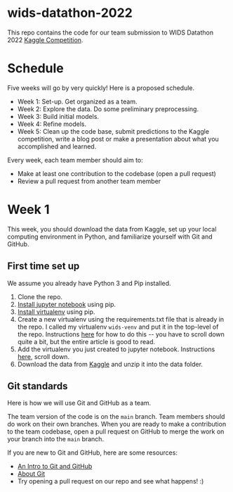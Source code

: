 # wids-datathon-2022
This repo contains the code for our team submission to WIDS Datathon 2022 [Kaggle Competition](https://www.kaggle.com/c/widsdatathon2022).

# Schedule 
Five weeks will go by very quickly! Here is a proposed schedule.
* Week 1: Set-up. Get organized as a team.
* Week 2: Explore the data. Do some preliminary preprocessing.
* Week 3: Build initial models.
* Week 4: Refine models.
* Week 5: Clean up the code base, submit predictions to the Kaggle competition, write a blog post or make a presentation about what you accomplished and learned.

Every week, each team member should aim to:
* Make at least one contribution to the codebase (open a pull request)
* Review a pull request from another team member

# Week 1
This week, you should download the data from Kaggle, set up your local computing environment in Python, and familiarize yourself with Git and GitHub.

## First time set up
We assume you already have Python 3 and Pip installed.

1. Clone the repo.
2. [Install jupyter notebook](https://jupyter.org/install) using pip.
3. [Install virtualenv](https://virtualenv.pypa.io/en/latest/installation.html#via-pip) using pip.
4. Create a new virtualenv using the requirements.txt file that is already in the repo. I called my virtualenv `wids-venv` and put it in the top-level of the repo. Instructions [here](https://towardsdatascience.com/create-virtual-environment-using-virtualenv-and-add-it-to-jupyter-notebook-6e1bf4e03415) for how to do this -- you have to scroll down quite a bit, but the entire article is good to read. 
5. Add the virtualenv you just created to jupyter notebook. Instructions [here](https://towardsdatascience.com/create-virtual-environment-using-virtualenv-and-add-it-to-jupyter-notebook-6e1bf4e03415), scroll down.
6. Download the data from [Kaggle](https://www.kaggle.com/c/widsdatathon2022/data) and unzip it into the data folder.

## Git standards
Here is how we will use Git and GitHub as a team.

The team version of the code is on the `main` branch. Team members should do work on their own branches. When you are ready to make a contribution to the team codebase, open a pull request on GitHub to merge the work on your branch into the `main` branch.

If you are new to Git and GitHub, here are some resources:
* [An Intro to Git and GitHub](https://medium.com/@abhishekj/an-intro-to-git-and-github-1a0e2c7e3a2f)
* [About Git](https://docs.github.com/en/get-started/using-git/about-git)
* Try opening a pull request on our repo and see what happens! :)

